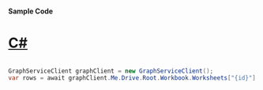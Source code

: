 #### Sample Code
# [C#](#tab/Csharp)

```C#

GraphServiceClient graphClient = new GraphServiceClient();
var rows = await graphClient.Me.Drive.Root.Workbook.Worksheets["{id}"].Range.VisibleView.Rows.Request().GetAsync();

```